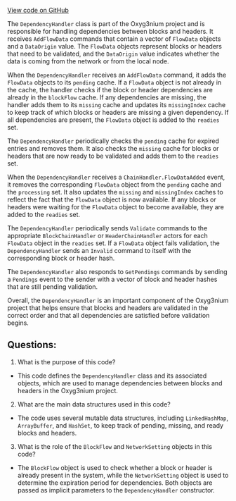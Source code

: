 [View code on GitHub](https://github.com/oxyg3nium/oxyg3nium/flow/src/main/scala/org/oxyg3nium/flow/handler/DependencyHandler.scala)

The `DependencyHandler` class is part of the Oxyg3nium project and is responsible for handling dependencies between blocks and headers. It receives `AddFlowData` commands that contain a vector of `FlowData` objects and a `DataOrigin` value. The `FlowData` objects represent blocks or headers that need to be validated, and the `DataOrigin` value indicates whether the data is coming from the network or from the local node.

When the `DependencyHandler` receives an `AddFlowData` command, it adds the `FlowData` objects to its `pending` cache. If a `FlowData` object is not already in the cache, the handler checks if the block or header dependencies are already in the `blockFlow` cache. If any dependencies are missing, the handler adds them to its `missing` cache and updates its `missingIndex` cache to keep track of which blocks or headers are missing a given dependency. If all dependencies are present, the `FlowData` object is added to the `readies` set.

The `DependencyHandler` periodically checks the `pending` cache for expired entries and removes them. It also checks the `missing` cache for blocks or headers that are now ready to be validated and adds them to the `readies` set.

When the `DependencyHandler` receives a `ChainHandler.FlowDataAdded` event, it removes the corresponding `FlowData` object from the `pending` cache and the `processing` set. It also updates the `missing` and `missingIndex` caches to reflect the fact that the `FlowData` object is now available. If any blocks or headers were waiting for the `FlowData` object to become available, they are added to the `readies` set.

The `DependencyHandler` periodically sends `Validate` commands to the appropriate `BlockChainHandler` or `HeaderChainHandler` actors for each `FlowData` object in the `readies` set. If a `FlowData` object fails validation, the `DependencyHandler` sends an `Invalid` command to itself with the corresponding block or header hash.

The `DependencyHandler` also responds to `GetPendings` commands by sending a `Pendings` event to the sender with a vector of block and header hashes that are still pending validation.

Overall, the `DependencyHandler` is an important component of the Oxyg3nium project that helps ensure that blocks and headers are validated in the correct order and that all dependencies are satisfied before validation begins.
## Questions: 
 1. What is the purpose of this code?
- This code defines the `DependencyHandler` class and its associated objects, which are used to manage dependencies between blocks and headers in the Oxyg3nium project.

2. What are the main data structures used in this code?
- The code uses several mutable data structures, including `LinkedHashMap`, `ArrayBuffer`, and `HashSet`, to keep track of pending, missing, and ready blocks and headers.

3. What is the role of the `BlockFlow` and `NetworkSetting` objects in this code?
- The `BlockFlow` object is used to check whether a block or header is already present in the system, while the `NetworkSetting` object is used to determine the expiration period for dependencies. Both objects are passed as implicit parameters to the `DependencyHandler` constructor.